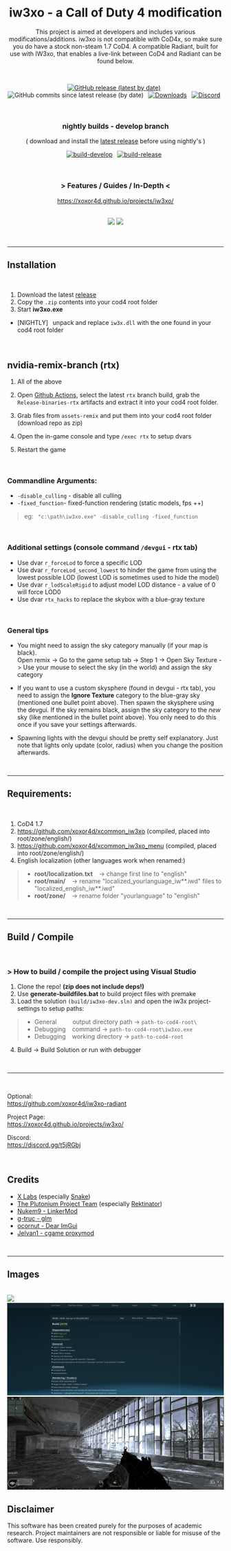 
<h1 align="center">iw3xo - a Call of Duty 4 modification</h3>

<p align="center">
This project is aimed at developers and includes various modifications/additions.  
iw3xo is not compatible with CoD4x, so make sure you do have a stock non-steam 1.7 CoD4.  
A compatible Radiant, built for use with IW3xo, that enables a live-link between CoD4 and Radiant can be found below.
</p>

<br>
<div align="center" markdown="1">

[![GitHub release (latest by date)](https://img.shields.io/github/v/release/xoxor4d/iw3xo-dev?color=%2368BC71&logo=github)](https://github.com/xoxor4d/iw3xo-dev/releases)&ensp;
![GitHub commits since latest release (by date)](https://img.shields.io/github/commits-since/xoxor4d/iw3xo-dev/latest/develop?logo=github)&ensp;
[![Downloads](https://img.shields.io/github/downloads/xoxor4d/iw3xo-dev/total?logo=github&label=total-downloads)](https://github.com/xoxor4d/iw3xo-dev/releases)&ensp;
[![Discord](https://img.shields.io/discord/677574256678141973?label=Discord&logo=discord&logoColor=%23FFFF&)](https://discord.gg/t5jRGbj)&ensp;

<br>

### nightly builds - develop branch
( download and install the [latest release](https://github.com/xoxor4d/iw3xo-dev/releases) before using nightly's )

[![build-develop](https://img.shields.io/github/actions/workflow/status/xoxor4d/iw3xo-dev/build-debug.yml?branch=develop&label=nightly-debug&logo=github)](https://nightly.link/xoxor4d/iw3xo-dev/workflows/build-debug/develop/Debug%20binaries.zip)&ensp;
[![build-release](https://img.shields.io/github/actions/workflow/status/xoxor4d/iw3xo-dev/build-release.yml?branch=develop&label=nightly-release&logo=github)](https://nightly.link/xoxor4d/iw3xo-dev/workflows/build-release/develop/Release%20binaries.zip)&ensp;

<br>

### > Features / Guides / In-Depth <
https://xoxor4d.github.io/projects/iw3xo/

</div>

<br>

<div align="center">
	<img src="https://xoxor4d.github.io/assets/img/iw3xo/banner.jpg"/>
	<img src="https://raw.githubusercontent.com/xoxor4d/xoxor4d.github.io/master/assets/img/daynight/small_gif.gif"/>
</div>

<br>
<br>

___
## Installation

<br>

1. Download the latest [release](https://github.com/xoxor4d/iw3xo-dev/releases)
2. Copy the `.zip` contents into your cod4 root folder
3. Start __iw3xo.exe__

- [NIGHTLY]&ensp; unpack and replace `iw3x.dll` with the one found in your cod4 root folder

<br>

## nvidia-remix-branch (rtx)
1. All of the above

2. Open [Github Actions](https://github.com/xoxor4d/iw3xo-dev/actions), select the latest `rtx` branch build, grab the `Release-binaries-rtx` artifacts and extract it into your cod4 root folder.

2. Grab files from `assets-remix` and put them into your cod4 root folder (download repo as zip) 

3. Open the in-game console and type `/exec rtx` to setup dvars  

4. Restart the game

<br>

### Commandline Arguments:
  - `-disable_culling` - disable all culling 
  - `-fixed_function`- fixed-function rendering (static models, fps ++)
  
> eg: &ensp;`"c:\path\iw3xo.exe" -disable_culling -fixed_function` 

<br>

### Additional settings (console command `/devgui` - __rtx__ tab)
- Use dvar `r_forceLod` to force a specific LOD
- Use dvar `r_forceLod_second_lowest` to hinder the game from using the lowest possible LOD (lowest LOD is sometimes used to hide the model)
- Use dvar `r_lodScaleRigid` to adjust model LOD distance - a value of 0 will force LOD0
- Use dvar `rtx_hacks` to replace the skybox with a blue-gray texture

<br>

### General tips

- You might need to assign the sky category manually (if your map is black).   
Open remix -> Go to the game setup tab -> Step 1 -> Open Sky Texture -> Use your mouse to select the sky (in the world) and assign the sky category

- If you want to use a custom skysphere (found in devgui - rtx tab), you need to assign the __Ignore Texture__ category to the blue-gray sky (mentioned one bullet point above). Then spawn the skysphere using the devgui. If the sky remains black, assign the sky category to the _new_ sky (like mentioned in the bullet point above). You only need to do this once if you save your settings afterwards.

- Spawning lights with the devgui should be pretty self explanatory. Just note that lights only update (color, radius) when you change the position afterwards.

<br>

___
## Requirements:

<br>

1. CoD4 1.7
2. https://github.com/xoxor4d/xcommon_iw3xo (compiled, placed into root/zone/english/)
3. https://github.com/xoxor4d/xcommon_iw3xo_menu (compiled, placed into root/zone/english/)
4. English localization (other languages work when renamed:)
> - __root/localization.txt__ &ensp; -> change first line to "english"
> - __root/main/__ &ensp; -> rename "localized_yourlanguage_iw**.iwd" files to "localized_english_iw**.iwd"
> - __root/zone/__ &ensp; -> rename folder "yourlanguage" to "english"

<br>

___
## Build / Compile

<br>

### > How to build / compile the project using Visual Studio
1. Clone the repo! __(zip does not include deps!)__
2. Use __generate-buildfiles.bat__ to build project files with premake
3. Load the solution `(build/iw3xo-dev.sln)` and open the iw3x project-settings to setup paths:
> - General &ensp; &ensp; &ensp; output directory path -> `path-to-cod4-root\`
> - Debugging &ensp; command -> `path-to-cod4-root\iw3xo.exe`
> - Debugging &ensp; working directory -> `path-to-cod4-root`
4. Build -> Build Solution or run with debugger

<br>

___

<br>

Optional:  
https://github.com/xoxor4d/iw3xo-radiant

Project Page:  
https://xoxor4d.github.io/projects/iw3xo/

Discord:  
https://discord.gg/t5jRGbj

<br>

## Credits
- [X Labs](https://github.com/XLabsProject) (especially [Snake](https://github.com/momo5502))
- [The Plutonium Project Team](https://plutonium.pw/) (especially [Rektinator](https://github.com/RektInator))
- [Nukem9 - LinkerMod](https://github.com/Nukem9/LinkerMod)
- [g-truc - glm](https://github.com/g-truc/glm/)
- [ocornut - Dear ImGui](https://github.com/ocornut/imgui)
- [Jelvan1 - cgame proxymod](https://github.com/Jelvan1/cgame_proxymod)

<br>

___
## Images

<br>

<img src="https://xoxor4d.github.io/assets/img/iw3xo/collisionClip.jpg"/>
<img src="https://raw.githubusercontent.com/xoxor4d/xoxor4d.github.io/master/assets/img/iw3xo/mainmenu.jpg"/>
<img src="https://raw.githubusercontent.com/xoxor4d/xoxor4d.github.io/master/assets/img/iw3xo/feat_spmap.jpg"/>

<br>

## Disclaimer
This software has been created purely for the purposes of academic research. Project maintainers are not responsible or liable for misuse of the software. Use responsibly.
